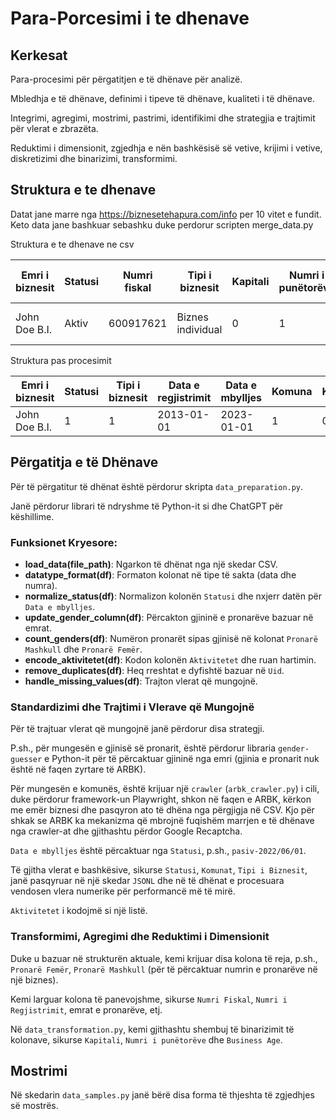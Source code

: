 # Para-Porcesimi i te dhenave

## Kerkesat

Para-procesimi për përgatitjen e të dhënave për analizë.

Mbledhja e të dhënave, definimi i tipeve të dhënave, kualiteti i të
dhënave.

Integrimi, agregimi, mostrimi, pastrimi, identifikimi dhe strategjia e
trajtimit për vlerat e zbrazëta.

Reduktimi i dimensionit, zgjedhja e nën bashkësisë së vetive, krijimi
i vetive, diskretizimi dhe binarizimi, transformimi.

## Struktura e te dhenave

Datat jane marre nga https://biznesetehapura.com/info per 10 vitet e fundit. Keto data jane bashkuar sebashku duke perdorur scripten merge_data.py

Struktura e te dhenave ne csv

| Emri i biznesit            | Statusi | Numri fiskal | Tipi i biznesit     | Kapitali | Numri i punëtorëve | Pronarë       | Gjinia e pronarit | Personat e autorizuar | Data e regjistrimit | Linku në ARBK                                                                 | Numri i regjistrimit | Komuna | Aktivitetet         |
|-----------------------------|---------|--------------|---------------------|----------|--------------------|---------------|-------------------|-----------------------|----------------------|--------------------------------------------------------------------------------|-----------------------|---------|----------------------|
| John Doe B.I.        | Aktiv   | 600917621    | Biznes individual  | 0        | 1                  | John Doe  | Mashkull          | John                 | 2013-01-01  | (http://arbk.rks-gov.net/page.aspx?id=1,38,103658)                        | 70920638              | Lipjan  | Aktivitete juridike |


Struktura pas procesimit

| Emri i biznesit | Statusi   | Tipi i biznesit         | Data e regjistrimit | Data e mbylljes | Komuna     | Kapitali | Numri i punëtorëve | Pronarë Mashkull | Pronarë Femër | Aktivitetet Encoded |
|-----------------|-----------|-------------------------|----------------------|-----------------|------------|----------|--------------------|------------------|---------------|----------------------|
| John Doe B.I.   | 1    | 1       | 2013-01-01          | 2023-01-01      | 1           | 0        | 1                  | 1                | 0             | [6]                 |


## Përgatitja e të Dhënave

Për të përgatitur të dhënat është përdorur skripta `data_preparation.py`.

Janë përdorur librari të ndryshme të Python-it si dhe ChatGPT për këshillime.

### Funksionet Kryesore:

- **load_data(file_path)**: Ngarkon të dhënat nga një skedar CSV.
- **datatype_format(df)**: Formaton kolonat në tipe të sakta (data dhe numra).
- **normalize_status(df)**: Normalizon kolonën `Statusi` dhe nxjerr datën për `Data e mbylljes`.
- **update_gender_column(df)**: Përcakton gjininë e pronarëve bazuar në emrat.
- **count_genders(df)**: Numëron pronarët sipas gjinisë në kolonat `Pronarë Mashkull` dhe `Pronarë Femër`.
- **encode_aktivitetet(df)**: Kodon kolonën `Aktivitetet` dhe ruan hartimin.
- **remove_duplicates(df)**: Heq rreshtat e dyfishtë bazuar në `Uid`.
- **handle_missing_values(df)**: Trajton vlerat që mungojnë.

### Standardizimi dhe Trajtimi i Vlerave që Mungojnë

Për të trajtuar vlerat që mungojnë janë përdorur disa strategji.

P.sh., për mungesën e gjinisë së pronarit, është përdorur libraria `gender-guesser` e Python-it për të përcaktuar gjininë nga emri (gjinia e pronarit nuk është në faqen zyrtare të ARBK).

Për mungesën e komunës, është krijuar një `crawler` (`arbk_crawler.py`) i cili, duke përdorur framework-un Playwright, shkon në faqen e ARBK, kërkon me emër biznesi dhe pasqyron ato të dhëna nga përgjigja në CSV. Kjo për shkak se ARBK ka mekanizma që mbrojnë fuqishëm marrjen e të dhënave nga crawler-at dhe gjithashtu përdor Google Recaptcha.

`Data e mbylljes` është përcaktuar nga `Statusi`, p.sh., `pasiv-2022/06/01`.

Të gjitha vlerat e bashkësive, sikurse `Statusi`, `Komunat`, `Tipi i Biznesit`, janë pasqyruar në një skedar `JSONL` dhe në të dhënat e procesuara vendosen vlera numerike për performancë më të mirë.

`Aktivitetet` i kodojmë si një listë.

### Transformimi, Agregimi dhe Reduktimi i Dimensionit

Duke u bazuar në strukturën aktuale, kemi krijuar disa kolona të reja, p.sh., `Pronarë Femër`, `Pronarë Mashkull` (për të përcaktuar numrin e pronarëve në një biznes).

Kemi larguar kolona të panevojshme, sikurse `Numri Fiskal`, `Numri i Regjistrimit`, emrat e pronarëve, etj.

Në `data_transformation.py`, kemi gjithashtu shembuj të binarizimit të kolonave, sikurse `Kapitali`, `Numri i punëtorëve` dhe `Business Age`.

## Mostrimi

Në skedarin `data_samples.py` janë bërë disa forma të thjeshta të zgjedhjes së mostrës.






